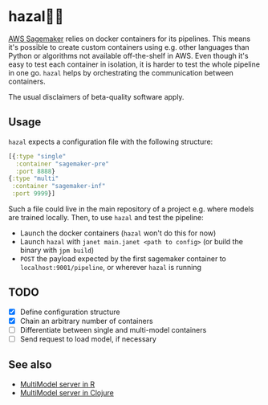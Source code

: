 
# hazal🧙‍♀️

[AWS Sagemaker](https://aws.amazon.com/sagemaker/) relies on docker containers for its pipelines.
This means it's possible to create custom containers using e.g. other languages than Python or algorithms not available off-the-shelf in AWS.
Even though it's easy to test each container in isolation, it is harder to test the whole pipeline in one go.
`hazal` helps by orchestrating the communication between containers.

The usual disclaimers of beta-quality software apply.

## Usage

`hazal` expects a configuration file with the following structure:
```clojure
[{:type "single"
  :container "sagemaker-pre"
  :port 8888}
{:type "multi"
 :container "sagemaker-inf"
 :port 9999}]
```

Such a file could live in the main repository of a project e.g. where models are trained locally.
Then, to use `hazal` and test the pipeline:
- Launch the docker containers (`hazal` won't do this for now)
- Launch `hazal` with `janet main.janet <path to config>` (or build the binary with `jpm build`)
- `POST` the payload expected by the first sagemaker container to `localhost:9001/pipeline`, or wherever `hazal` is running

## TODO

- [x] Define configuration structure
- [x] Chain an arbitrary number of containers
- [ ] Differentiate between single and multi-model containers
- [ ] Send request to load model, if necessary

## See also
- [MultiModel server in R](https://github.com/jcpsantiago/sagemaker-multimodel-R)
- [MultiModel server in Clojure](https://github.com/jcpsantiago/sagemaker-multimodel-clj)
